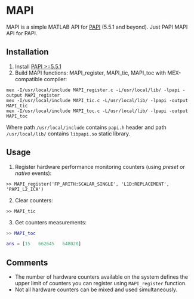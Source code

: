 # MAPI
MAPI is a simple MATLAB API for [PAPI](http://icl.cs.utk.edu/papi/) (5.5.1 and beyond). Just PAPI MAPI API for PAPI.

## Installation

1. Install [PAPI >=5.5.1](http://icl.cs.utk.edu/papi/)
2. Build MAPI functions: MAPI_register, MAPI_tic, MAPI_toc with MEX-compatible compiler:
```
mex -I/usr/local/include MAPI_register.c -L/usr/local/lib/ -lpapi -output MAPI_register
mex -I/usr/local/include MAPI_tic.c -L/usr/local/lib/ -lpapi -output MAPI_tic
mex -I/usr/local/include MAPI_toc.c -L/usr/local/lib/ -lpapi -output MAPI_toc
``` 
Where path ``/usr/local/include`` contains ``papi.h`` header and path ``/usr/local/lib/`` contains ``libpapi.so`` static library. 
## Usage

1. Register hardware performance monitoring counters (using _preset_ or _native_ events):
```
>> MAPI_register('FP_ARITH:SCALAR_SINGLE', 'L1D:REPLACEMENT', 'PAPI_L2_ICA')
```
2. Clear counters:
```
>> MAPI_tic
```
3. Get counters measurements:
```matlab
>> MAPI_toc

ans = [15   662645   648020]
```

## Comments

* The number of hardware counters available on the system defines the upper limit of counters you can register using ``MAPI_register`` function.
* Not all hardware counters can be mixed and used simultaneously.
